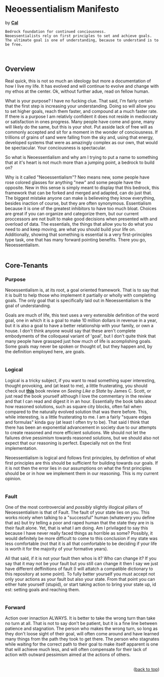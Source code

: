 <h1 align="left">Neoessentialism Manifesto</h1>
<p align="left">
by <a href="https://caldayham.com" title="go to caldayham.com"><strong>Cal</strong></a>  
<p>

```
Bedrock foundation for continued conciousness.
Neoessentialists rely on first principles to set and achieve goals. 
The ultimate goal is one of understanding, because to understand is to be free.
```
<br>

## Overview  

Real quick, this is not so much an ideology but more a documentation of how I live my life. It has evolved
and will continue to evolve and change with my ethos at the center.  Ok, without further adue, read on
fellow human.
<br>

What is your purpose? I have no fucking clue. 
That said, I'm fairly certain that the first step is increasing your understanding. Doing 
so will allow you to set higher goals, reach them faster, and compound at a much faster rate. 
If there is a purpose I am relativly confident 
it does not reside in mediocraty or satisfaction in ones progress. Many people have come and gone, many 
will likely do the same, but this is your shot. Put asside lack of free will as commonly accepted and 
sit for a moment in the wonder of conciousness. If trillions of grains of sand were falling from the sky 
and, using that energy, developed systems that were as amazingly complex as our own, that would be 
spectacular. Your conciousness is spectacular.  

So what is Neoessentialism and why am I trying to put a name to something that at it's heart is not much 
more than a jumping point, a bedrock to build on?

Why is it called "Neoessentialism"? Neo means new, some people have rose colored glasses for anything "new" 
and some people have the opposite. New in this sense is simply meant to display that this bedrock, this
framework that can be forked and merged and adapted, can do just that. The biggest mistake anyone can make
is believeing they know everything, besides inaction of course, but they are often synonymous. Essentialism
because it is one of the greatest inhibitors to have too much bloat. Choices are great if you can organize 
and categorize them, but our current proccessors are not built to make good decisions when presented with 
and overload of data. The essentials, the things that allow you to do what you need to and keep moving, are
what you should build your life on. Additionally, showing that something is essential is a very first-principles
type task, one that has many forward pointing benefits. There you go, Neoessentialism.   
<br>

## Core-Tenants  

### Purpose  
Neoessentialism is, at its root, a goal oriented framework. That is to say that it is built to help those
who implement it partially or wholly with completing goals. The only goal that is specifically laid out 
in Neoessentialism is the goal of understanding. 

Goals are much of life, this text uses a very extensible definition of the word goal, one in which it is
a goal to make 10 million dollars in revenue in a year, but it is also a goal to have a better relationship
with your family, or own a house. I don't think anyone would say that these aren't complete embodyments 
of the colloqueal variant of 'goal', but I don't quite think that many people have grassped just how much of 
life is acomplishing goals. Some goals may never be spoken or thought of, but they happen and, by the definition 
employed here, are goals. 
<br>
<br>

### Logical  
Logical is a tricky subject, if you want to read something super interesting, thought provoking, and (at least
to me), a little frusterating, you should check out <a href="https://slatestarcodex.com/2017/03/16/book-review-seeing-like-a-state/"><strong>this</strong></a>
book review on *Seeing Like a State* by James C. Scott, or just read the book yourself although I love 
the commentary in the review and that I can read and digest it in an hour. Essentially the book talks about
how reasoned solutions, such as square city blocks, often fail when compared to the naturally evolved 
solution that was there before. This, while interesting, is a little frusterating to me. I am a fairly 
"square edges and formulas" kinda guy (at least I often try to be). That said I think that there has been an 
exponential advancement in society due to our attempts to create reasoned and more efficient solutions. We should
not let the failures drive pessimism towards reasoned solutions, but we should also not expect that our 
reasoning is perfect. Especially not on the first implementation. 

Neoessentialism is logical and follows first principles, by definition of what first principles are this 
should be sufficient for building towards our goals. If it is not then the error lies in our assumptions
on what the first principles should be or in how we implement them in our reasoning. This is my current opinion.
<br>
<br>

### Fault  
One of the most controvercial and *possibly* slightly illogical pillars of Neoessentialism is that of Fault. 
The fault of your state lies on you. This works nicely when talking to a "successful" human (whatevery you
define that as) but try telling a poor and raped human that the state they are in is their fault alone. Yet, 
that is what I am doing. Am I privilaged to say this because I have never really faced things as horrible 
as some? Possibly, it would definitely be more difficult to come to this conclusion if my state was less 
comfortable (not that it is all that comfortable to be deciding if your life is worth it for the majority
of your formative years). 

All that said, if it is not your fault then whos is it? Who can change it? If you say that it may not be your 
fault but you still can change it then I say we just have different deffinitions of fault (I will attatch a 
compatible dictionary to this repository at some point). To fully better yourself you must accept not only your
actions as your fault but also your state. From that point you can either hate yourself (stupid), or start
taking action to bring your state up, id est: setting goals and reaching them. 
<br>
<br>

### Forward  
Action over innaction ALWAYS. It is better to take the wrong turn than take no turn at all. That is not to say
don't be patient, but it is a fine line between patience and stagnation. The person who makes the wrong turn,
so long as they don't loose sight of their goal, will often come around and have learned many things from the path they
took to get there. The person who stagnates while waiting for the correct path to their goal to make itself apparent 
is one that will achieve much less, and will often compensate for their lack of action with outward pessimism
aimed at the actions of others.
<br>
<br>


<p align="right">(<a href="#top">back to top</a>)</p>
